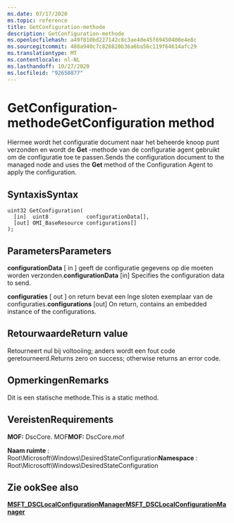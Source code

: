 ```yaml
---
ms.date: 07/17/2020
ms.topic: reference
title: GetConfiguration-methode
description: GetConfiguration-methode
ms.openlocfilehash: a49f810bd227142c8c3ae4de45f69450400e4e8c
ms.sourcegitcommit: 488a940c7c828820b36a6ba56c119f64614afc29
ms.translationtype: MT
ms.contentlocale: nl-NL
ms.lasthandoff: 10/27/2020
ms.locfileid: "92650877"
---
```

# <a name="getconfiguration-method"></a><span data-ttu-id="43030-103">GetConfiguration-methode</span><span class="sxs-lookup"><span data-stu-id="43030-103">GetConfiguration method</span></span>

<span data-ttu-id="43030-104">Hiermee wordt het configuratie document naar het beheerde knoop punt verzonden en wordt de **Get** -methode van de configuratie agent gebruikt om de configuratie toe te passen.</span><span class="sxs-lookup"><span data-stu-id="43030-104">Sends the configuration document to the managed node and uses the **Get** method of the Configuration Agent to apply the configuration.</span></span>

## <a name="syntax"></a><span data-ttu-id="43030-105">Syntaxis</span><span class="sxs-lookup"><span data-stu-id="43030-105">Syntax</span></span>

```mof
uint32 GetConfiguration(
  [in]  uint8            configurationData[],
  [out] OMI_BaseResource configurations[]
);
```

## <a name="parameters"></a><span data-ttu-id="43030-106">Parameters</span><span class="sxs-lookup"><span data-stu-id="43030-106">Parameters</span></span>

<span data-ttu-id="43030-107">**configurationData** \[ in \] geeft de configuratie gegevens op die moeten worden verzonden.</span><span class="sxs-lookup"><span data-stu-id="43030-107">**configurationData** \[in\] Specifies the configuration data to send.</span></span>

<span data-ttu-id="43030-108">**configuraties** \[ out \] on return bevat een Inge sloten exemplaar van de configuraties.</span><span class="sxs-lookup"><span data-stu-id="43030-108">**configurations** \[out\] On return, contains an embedded instance of the configurations.</span></span>

## <a name="return-value"></a><span data-ttu-id="43030-109">Retourwaarde</span><span class="sxs-lookup"><span data-stu-id="43030-109">Return value</span></span>

<span data-ttu-id="43030-110">Retourneert nul bij voltooiing; anders wordt een fout code geretourneerd.</span><span class="sxs-lookup"><span data-stu-id="43030-110">Returns zero on success; otherwise returns an error code.</span></span>

## <a name="remarks"></a><span data-ttu-id="43030-111">Opmerkingen</span><span class="sxs-lookup"><span data-stu-id="43030-111">Remarks</span></span>

<span data-ttu-id="43030-112">Dit is een statische methode.</span><span class="sxs-lookup"><span data-stu-id="43030-112">This is a static method.</span></span>

## <a name="requirements"></a><span data-ttu-id="43030-113">Vereisten</span><span class="sxs-lookup"><span data-stu-id="43030-113">Requirements</span></span>

<span data-ttu-id="43030-114">**MOF:** DscCore. MOF</span><span class="sxs-lookup"><span data-stu-id="43030-114">**MOF:** DscCore.mof</span></span>

<span data-ttu-id="43030-115">**Naam ruimte** : Root\Microsoft\Windows\DesiredStateConfiguration</span><span class="sxs-lookup"><span data-stu-id="43030-115">**Namespace** : Root\Microsoft\Windows\DesiredStateConfiguration</span></span>

## <a name="see-also"></a><span data-ttu-id="43030-116">Zie ook</span><span class="sxs-lookup"><span data-stu-id="43030-116">See also</span></span>

[<span data-ttu-id="43030-117">**MSFT_DSCLocalConfigurationManager**</span><span class="sxs-lookup"><span data-stu-id="43030-117">**MSFT_DSCLocalConfigurationManager**</span></span>](msft-dsclocalconfigurationmanager.md)
